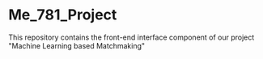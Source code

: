 # Me_781_Project
This repository contains the front-end interface component of our project "Machine Learning based Matchmaking"
